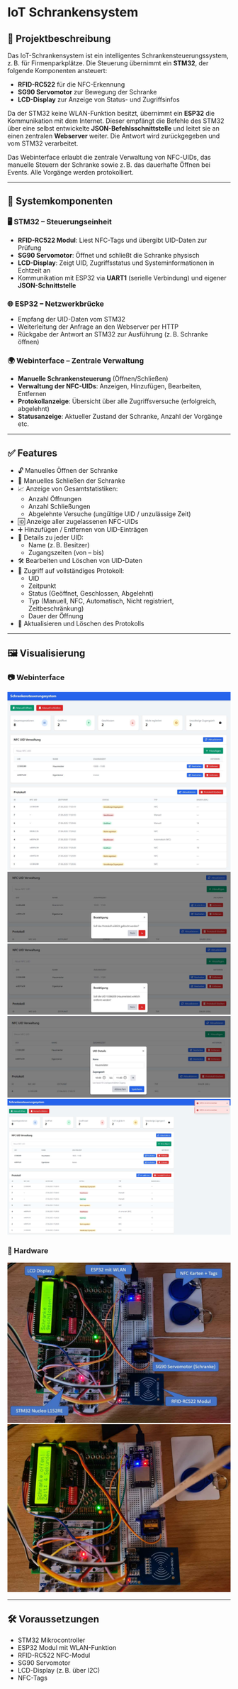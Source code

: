 # IoT Schrankensystem

## 🔎 Projektbeschreibung

Das IoT-Schrankensystem ist ein intelligentes Schrankensteuerungssystem, z. B. für Firmenparkplätze. Die Steuerung übernimmt ein **STM32**, der folgende Komponenten ansteuert:

- **RFID-RC522** für die NFC-Erkennung
- **SG90 Servomotor** zur Bewegung der Schranke
- **LCD-Display** zur Anzeige von Status- und Zugriffsinfos

Da der STM32 keine WLAN-Funktion besitzt, übernimmt ein **ESP32** die Kommunikation mit dem Internet. Dieser empfängt die Befehle des STM32 über eine selbst entwickelte **JSON-Befehlsschnittstelle** und leitet sie an einen zentralen **Webserver** weiter. Die Antwort wird zurückgegeben und vom STM32 verarbeitet.

Das Webinterface erlaubt die zentrale Verwaltung von NFC-UIDs, das manuelle Steuern der Schranke sowie z. B. das dauerhafte Öffnen bei Events. Alle Vorgänge werden protokolliert.

---

## 🧩 Systemkomponenten

### 🖥️ STM32 – Steuerungseinheit

- **RFID-RC522 Modul**: Liest NFC-Tags und übergibt UID-Daten zur Prüfung
- **SG90 Servomotor**: Öffnet und schließt die Schranke physisch
- **LCD-Display**: Zeigt UID, Zugriffsstatus und Systeminformationen in Echtzeit an
- Kommunikation mit ESP32 via **UART1** (serielle Verbindung) und eigener **JSON-Schnittstelle**

### 🌐 ESP32 – Netzwerkbrücke

- Empfang der UID-Daten vom STM32
- Weiterleitung der Anfrage an den Webserver per HTTP
- Rückgabe der Antwort an STM32 zur Ausführung (z. B. Schranke öffnen)

### 🌍 Webinterface – Zentrale Verwaltung

- **Manuelle Schrankensteuerung** (Öffnen/Schließen)
- **Verwaltung der NFC-UIDs**: Anzeigen, Hinzufügen, Bearbeiten, Entfernen
- **Protokollanzeige**: Übersicht über alle Zugriffsversuche (erfolgreich, abgelehnt)
- **Statusanzeige**: Aktueller Zustand der Schranke, Anzahl der Vorgänge etc.

---

## ✅ Features

- 🔓 Manuelles Öffnen der Schranke  
- 🔐 Manuelles Schließen der Schranke  
- 📈 Anzeige von Gesamtstatistiken:
  - Anzahl Öffnungen
  - Anzahl Schließungen
  - Abgelehnte Versuche (ungültige UID / unzulässige Zeit)
- 🆔 Anzeige aller zugelassenen NFC-UIDs  
- ➕ Hinzufügen / Entfernen von UID-Einträgen  
- 🧾 Details zu jeder UID:
  - Name (z. B. Besitzer)
  - Zugangszeiten (von – bis)
- 🛠️ Bearbeiten und Löschen von UID-Daten
- 📜 Zugriff auf vollständiges Protokoll:
  - UID
  - Zeitpunkt
  - Status (Geöffnet, Geschlossen, Abgelehnt)
  - Typ (Manuell, NFC, Automatisch, Nicht registriert, Zeitbeschränkung)
  - Dauer der Öffnung
- 🔄 Aktualisieren und Löschen des Protokolls

---

## 🖼️ Visualisierung

### 📷 Webinterface  
![Webinterface 1 Image](https://github.com/fabi2347/IoT-Schrankensystem/blob/main/Project_Images/Webinterface_1.jpg?raw=true)
![Webinterface 2 Image](https://github.com/fabi2347/IoT-Schrankensystem/blob/main/Project_Images/Webinterface_2.jpg?raw=true)
![Webinterface 3 Image](https://github.com/fabi2347/IoT-Schrankensystem/blob/main/Project_Images/Webinterface_3.jpg?raw=true)
![Webinterface 4 Image](https://github.com/fabi2347/IoT-Schrankensystem/blob/main/Project_Images/Webinterface_4.jpg?raw=true)
![Webinterface 5 Image](https://github.com/fabi2347/IoT-Schrankensystem/blob/main/Project_Images/Webinterface_5.jpg?raw=true)

### 🔧 Hardware  
![Hardware 1 Image](https://github.com/fabi2347/IoT-Schrankensystem/blob/main/Project_Images/Hardware_1.jpg?raw=true)
![Hardware 2 Image](https://github.com/fabi2347/IoT-Schrankensystem/blob/main/Project_Images/Hardware_2.jpg?raw=true)

---

## 🛠️ Voraussetzungen

- STM32 Mikrocontroller
- ESP32 Modul mit WLAN-Funktion
- RFID-RC522 NFC-Modul
- SG90 Servomotor
- LCD-Display (z. B. über I2C)
- NFC-Tags

